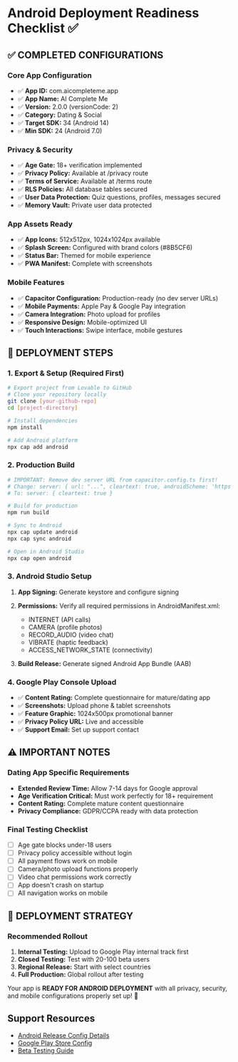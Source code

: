 # Android Deployment Readiness Checklist ✅

## ✅ COMPLETED CONFIGURATIONS

### Core App Configuration
- ✅ **App ID:** com.aicompleteme.app 
- ✅ **App Name:** AI Complete Me
- ✅ **Version:** 2.0.0 (versionCode: 2)
- ✅ **Category:** Dating & Social
- ✅ **Target SDK:** 34 (Android 14)
- ✅ **Min SDK:** 24 (Android 7.0)

### Privacy & Security
- ✅ **Age Gate:** 18+ verification implemented
- ✅ **Privacy Policy:** Available at /privacy route  
- ✅ **Terms of Service:** Available at /terms route
- ✅ **RLS Policies:** All database tables secured
- ✅ **User Data Protection:** Quiz questions, profiles, messages secured
- ✅ **Memory Vault:** Private user data protected

### App Assets Ready
- ✅ **App Icons:** 512x512px, 1024x1024px available
- ✅ **Splash Screen:** Configured with brand colors (#8B5CF6)
- ✅ **Status Bar:** Themed for mobile experience
- ✅ **PWA Manifest:** Complete with screenshots

### Mobile Features
- ✅ **Capacitor Configuration:** Production-ready (no dev server URLs)
- ✅ **Mobile Payments:** Apple Pay & Google Pay integration
- ✅ **Camera Integration:** Photo upload for profiles
- ✅ **Responsive Design:** Mobile-optimized UI
- ✅ **Touch Interactions:** Swipe interface, mobile gestures

## 🚀 DEPLOYMENT STEPS

### 1. Export & Setup (Required First)
```bash
# Export project from Lovable to GitHub
# Clone your repository locally
git clone [your-github-repo]
cd [project-directory]

# Install dependencies
npm install

# Add Android platform
npx cap add android
```

### 2. Production Build
```bash
# IMPORTANT: Remove dev server URL from capacitor.config.ts first!
# Change: server: { url: "...", cleartext: true, androidScheme: 'https' }
# To: server: { cleartext: true }

# Build for production
npm run build

# Sync to Android
npx cap update android
npx cap sync android

# Open in Android Studio
npx cap open android
```

### 3. Android Studio Setup
1. **App Signing:** Generate keystore and configure signing
2. **Permissions:** Verify all required permissions in AndroidManifest.xml:
   - INTERNET (API calls)
   - CAMERA (profile photos) 
   - RECORD_AUDIO (video chat)
   - VIBRATE (haptic feedback)
   - ACCESS_NETWORK_STATE (connectivity)

3. **Build Release:** Generate signed Android App Bundle (AAB)

### 4. Google Play Console Upload
- ✅ **Content Rating:** Complete questionnaire for mature/dating app
- ✅ **Screenshots:** Upload phone & tablet screenshots
- ✅ **Feature Graphic:** 1024x500px promotional banner
- ✅ **Privacy Policy URL:** Live and accessible
- ✅ **Support Email:** Set up support contact

## ⚠️ IMPORTANT NOTES

### Dating App Specific Requirements
- **Extended Review Time:** Allow 7-14 days for Google approval
- **Age Verification Critical:** Must work perfectly for 18+ requirement
- **Content Rating:** Complete mature content questionnaire
- **Privacy Compliance:** GDPR/CCPA ready with data protection

### Final Testing Checklist
- [ ] Age gate blocks under-18 users
- [ ] Privacy policy accessible without login
- [ ] All payment flows work on mobile
- [ ] Camera/photo upload functions properly
- [ ] Video chat permissions work correctly
- [ ] App doesn't crash on startup
- [ ] All navigation works on mobile

## 🎯 DEPLOYMENT STRATEGY

### Recommended Rollout
1. **Internal Testing:** Upload to Google Play internal track first
2. **Closed Testing:** Test with 20-100 beta users
3. **Regional Release:** Start with select countries
4. **Full Production:** Global rollout after testing

Your app is **READY FOR ANDROID DEPLOYMENT** with all privacy, security, and mobile configurations properly set up! 🚀

## Support Resources
- [Android Release Config Details](./android-release-config.md)
- [Google Play Store Config](./google-play-config.md)
- [Beta Testing Guide](./BETA_TESTING_GUIDE.md)